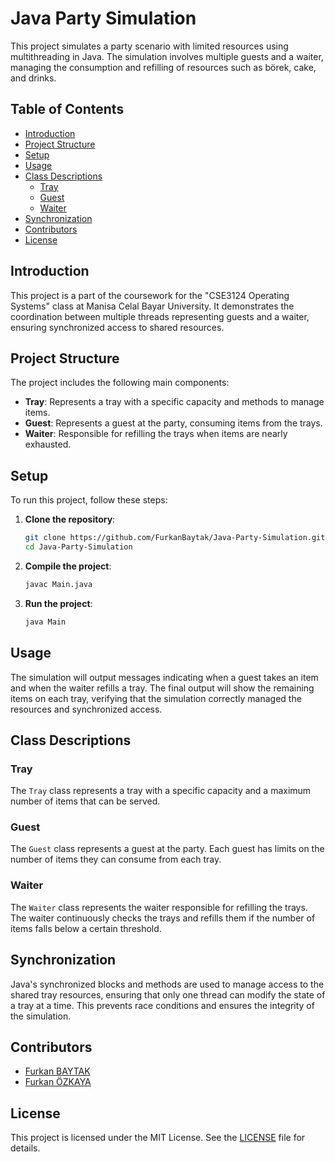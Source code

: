# Java Party Simulation

This project simulates a party scenario with limited resources using multithreading in Java. The simulation involves multiple guests and a waiter, managing the consumption and refilling of resources such as börek, cake, and drinks.

## Table of Contents
- [Introduction](#introduction)
- [Project Structure](#project-structure)
- [Setup](#setup)
- [Usage](#usage)
- [Class Descriptions](#class-descriptions)
  - [Tray](#tray)
  - [Guest](#guest)
  - [Waiter](#waiter)
- [Synchronization](#synchronization)
- [Contributors](#contributors)
- [License](#license)

## Introduction

This project is a part of the coursework for the "CSE3124 Operating Systems" class at Manisa Celal Bayar University. It demonstrates the coordination between multiple threads representing guests and a waiter, ensuring synchronized access to shared resources.

## Project Structure

The project includes the following main components:
- **Tray**: Represents a tray with a specific capacity and methods to manage items.
- **Guest**: Represents a guest at the party, consuming items from the trays.
- **Waiter**: Responsible for refilling the trays when items are nearly exhausted.

## Setup

To run this project, follow these steps:

1. **Clone the repository**:
    ```bash
    git clone https://github.com/FurkanBaytak/Java-Party-Simulation.git
    cd Java-Party-Simulation
    ```

2. **Compile the project**:
    ```bash
    javac Main.java
    ```

3. **Run the project**:
    ```bash
    java Main
    ```

## Usage

The simulation will output messages indicating when a guest takes an item and when the waiter refills a tray. The final output will show the remaining items on each tray, verifying that the simulation correctly managed the resources and synchronized access.

## Class Descriptions

### Tray

The `Tray` class represents a tray with a specific capacity and a maximum number of items that can be served.

### Guest

The `Guest` class represents a guest at the party. Each guest has limits on the number of items they can consume from each tray.

### Waiter

The `Waiter` class represents the waiter responsible for refilling the trays. The waiter continuously checks the trays and refills them if the number of items falls below a certain threshold.

## Synchronization

Java's synchronized blocks and methods are used to manage access to the shared tray resources, ensuring that only one thread can modify the state of a tray at a time. This prevents race conditions and ensures the integrity of the simulation.

## Contributors

- [Furkan BAYTAK](https://github.com/FurkanBaytak)
- [Furkan ÖZKAYA](https://github.com/Elhier0)

## License

This project is licensed under the MIT License. See the [LICENSE](LICENSE) file for details.
